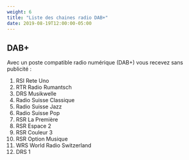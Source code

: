 ```yaml
---
weight: 6
title: "Liste des chaines radio DAB+"
date: 2019-08-19T12:00:00-05:00
---
```


DAB+
---
Avec un poste compatible radio numérique (DAB+) vous recevez sans publicité :

1.	RSI Rete Uno
2.	RTR Radio Rumantsch
3.	DRS Musikwelle
4.	Radio Suisse Classique
5.	Radio Suisse Jazz
6.	Radio Suisse Pop
7.	RSR La Première
8.	RSR Espace 2
9.	RSR Couleur 3
10. RSR Option Musique
11. WRS World Radio Switzerland
12. DRS 1
